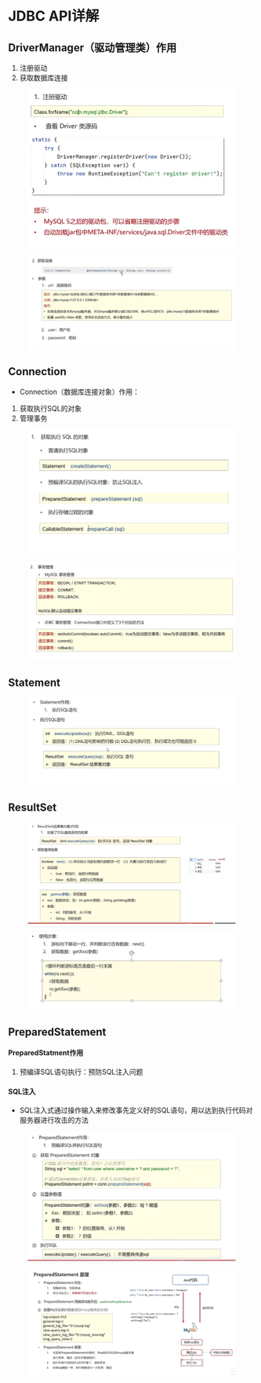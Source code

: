 # JDBC API详解

## DriverManager（驱动管理类）作用

1. 注册驱动
2. 获取数据库连接

<figure><img src="../.gitbook/assets/image (2) (2).png" alt=""><figcaption></figcaption></figure>

<figure><img src="../.gitbook/assets/image (9).png" alt=""><figcaption></figcaption></figure>

## Connection

* Connection（数据库连接对象）作用：

1. 获取执行SQL的对象
2. 管理事务

<figure><img src="../.gitbook/assets/image (4) (4).png" alt=""><figcaption></figcaption></figure>

<figure><img src="../.gitbook/assets/image (3) (2).png" alt=""><figcaption></figcaption></figure>

## Statement

<figure><img src="../.gitbook/assets/image (7).png" alt=""><figcaption></figcaption></figure>

## ResultSet

<figure><img src="../.gitbook/assets/image (5) (4).png" alt=""><figcaption></figcaption></figure>

<figure><img src="../.gitbook/assets/image (15).png" alt=""><figcaption></figcaption></figure>

## PreparedStatement

#### PreparedStatment作用

1. 预编译SQL语句执行：预防SQL注入问题

#### SQL注入

* SQL注入式通过操作输入来修改事先定义好的SQL语句，用以达到执行代码对服务器进行攻击的方法

<figure><img src="../.gitbook/assets/image (16).png" alt=""><figcaption></figcaption></figure>

<figure><img src="../.gitbook/assets/image (1) (1).png" alt=""><figcaption></figcaption></figure>

